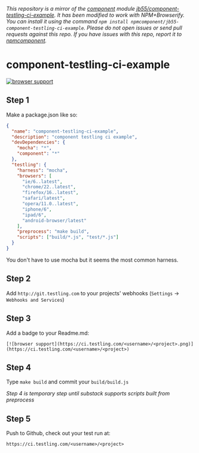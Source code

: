 *This repository is a mirror of the [component](http://component.io) module [jb55/component-testling-ci-example](http://github.com/jb55/component-testling-ci-example). It has been modified to work with NPM+Browserify. You can install it using the command `npm install npmcomponent/jb55-component-testling-ci-example`. Please do not open issues or send pull requests against this repo. If you have issues with this repo, report it to [npmcomponent](https://github.com/airportyh/npmcomponent).*

# component-testling-ci-example

[![browser support](https://ci.testling.com/jb55/component-testling-ci-example.png)](https://ci.testling.com/jb55/component-testling-ci-example)

## Step 1

Make a package.json like so:

```json
{
  "name": "component-testling-ci-example",
  "description": "component testling ci example",
  "devDependencies": {
    "mocha": "*",
    "component": "*"
  },
  "testling": {
    "harness": "mocha",
    "browsers": [
      "ie/6..latest",
      "chrome/22..latest",
      "firefox/16..latest",
      "safari/latest",
      "opera/11.0..latest",
      "iphone/6",
      "ipad/6",
      "android-browser/latest"
    ],
    "preprocess": "make build",
    "scripts": ["build/*.js", "test/*.js"]
  }
}
```

You don't have to use mocha but it seems the most common harness.

## Step 2

Add `http://git.testling.com` to your projects' webhooks (`Settings` -> `Webhooks and Services`)

## Step 3

Add a badge to your Readme.md:

```
[![browser support](https://ci.testling.com/<username>/<project>.png)](https://ci.testling.com/<username>/<project>)
```

## Step 4

Type `make build` and commit your `build/build.js`

*Step 4 is temporary step until substack supports scripts built from preprocess*

## Step 5

Push to Github, check out your test run at:

`https://ci.testling.com/<username>/<project>`


